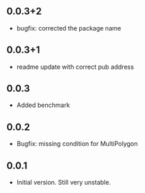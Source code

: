 ## 0.0.3+2
- bugfix: corrected the package name
## 0.0.3+1
- readme update with correct pub address
## 0.0.3
- Added benchmark
## 0.0.2
- Bugfix: missing condition for MultiPolygon
## 0.0.1

- Initial version. Still very unstable.

